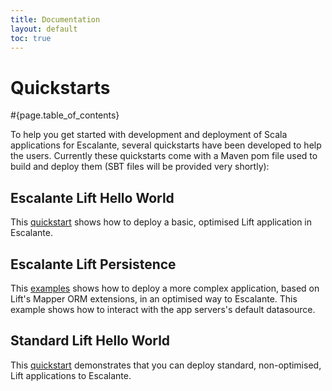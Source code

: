 ```yaml
---
title: Documentation
layout: default
toc: true
---
```


<div class="page-header">
<h1>Quickstarts</h1>
</div>

#{page.table_of_contents}

To help you get started with development and deployment of Scala applications
for Escalante, several quickstarts have been developed to help the users.
Currently these quickstarts come with a Maven pom file used to build and
deploy them (SBT files will be provided very shortly):

## Escalante Lift Hello World

This [quickstart](https://github.com/escalante/escalante-quickstart/tree/master/helloworld-lift)
shows how to deploy a basic, optimised Lift application in Escalante.

## Escalante Lift Persistence

This [examples](https://github.com/escalante/escalante-quickstart/tree/master/persistence-lift)
shows how to deploy a more complex application, based on Lift's Mapper ORM
extensions, in an optimised way to Escalante. This example shows how to
interact with the app servers's default datasource.

## Standard Lift Hello World

This [quickstart](https://github.com/escalante/escalante-quickstart/tree/master/standard-helloworld-lift)
demonstrates that you can deploy standard, non-optimised, Lift applications
to Escalante.